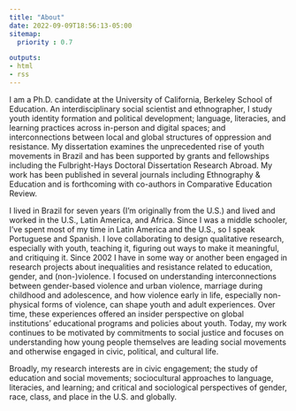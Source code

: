 ```yaml
---
title: "About"
date: 2022-09-09T18:56:13-05:00
sitemap:
  priority : 0.7

outputs:
- html
- rss
---
```


I am a Ph.D. candidate at the University of California, Berkeley School of Education. An interdisciplinary social scientist and ethnographer, I study youth identity formation and political development; language, literacies, and learning practices across in-person and digital spaces; and interconnections between local and global structures of oppression and resistance. My dissertation examines the unprecedented rise of youth movements in Brazil and has been supported by grants and fellowships including the Fulbright-Hays Doctoral Dissertation Research Abroad. My work has been published in several journals including Ethnography & Education and is forthcoming with co-authors in Comparative Education Review.


I lived in Brazil for seven years (I’m originally from the U.S.) and lived and worked in the U.S., Latin America, and Africa. Since I was a middle schooler, I’ve spent most of my time in Latin America and the U.S., so I speak Portuguese and Spanish. I love collaborating to design qualitative research, especially with youth, teaching it, figuring out ways to make it meaningful, and critiquing it. Since 2002 I have in some way or another been engaged in research projects about inequalities and resistance related to education, gender, and (non-)violence. I focused on understanding interconnections between gender-based violence and urban violence, marriage during childhood and adolescence, and how violence early in life, especially non-physical forms of violence, can shape youth and adult experiences. Over time, these experiences offered an insider perspective on global institutions’ educational programs and policies about youth. Today, my work continues to be motivated by commitments to social justice and focuses on understanding how young people themselves are leading social movements and otherwise engaged in civic, political, and cultural life. 


Broadly, my research interests are in civic engagement; the study of education and social movements; sociocultural approaches to language, literacies, and learning; and critical and sociological perspectives of gender, race, class, and place in the U.S. and globally.





